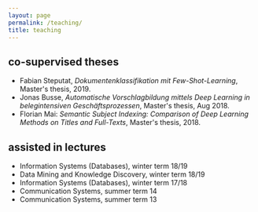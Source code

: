 ```yaml
---
layout: page
permalink: /teaching/
title: teaching
---
```


## co-supervised theses

- Fabian Steputat, *Dokumentenklassifikation mit Few-Shot-Learning*,  Master's thesis, 2019.
- Jonas Busse, *Automatische Vorschlagbildung mittels Deep Learning in belegintensiven Geschäftsprozessen*, Master's thesis, Aug 2018.
- Florian Mai: *Semantic Subject Indexing: Comparison of Deep Learning Methods on Titles and Full-Texts*, Master's thesis, 2018.

## assisted in lectures

- Information Systems (Databases), winter term 18/19
- Data Mining and Knowledge Discovery, winter term 18/19
- Information Systems (Databases), winter term 17/18
- Communication Systems, summer term 14
- Communication Systems, summer term 13
